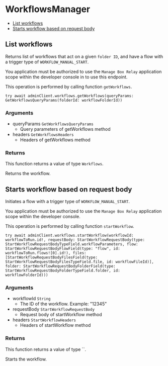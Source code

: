 # WorkflowsManager


- [List workflows](#list-workflows)
- [Starts workflow based on request body](#starts-workflow-based-on-request-body)

## List workflows

Returns list of workflows that act on a given `folder ID`, and
have a flow with a trigger type of `WORKFLOW_MANUAL_START`.

You application must be authorized to use the `Manage Box Relay` application
scope within the developer console in to use this endpoint.

This operation is performed by calling function `getWorkflows`.



```
try await adminClient.workflows.getWorkflows(queryParams: GetWorkflowsQueryParams(folderId: workflowFolderId))
```

### Arguments

- queryParams `GetWorkflowsQueryParams`
  - Query parameters of getWorkflows method
- headers `GetWorkflowsHeaders`
  - Headers of getWorkflows method


### Returns

This function returns a value of type `Workflows`.

Returns the workflow.


## Starts workflow based on request body

Initiates a flow with a trigger type of `WORKFLOW_MANUAL_START`.

You application must be authorized to use the `Manage Box Relay` application
scope within the developer console.

This operation is performed by calling function `startWorkflow`.



```
try await adminClient.workflows.startWorkflow(workflowId: workflowToRun.id!, requestBody: StartWorkflowRequestBody(type: StartWorkflowRequestBodyTypeField.workflowParameters, flow: StartWorkflowRequestBodyFlowField(type: "flow", id: workflowToRun.flows![0].id!), files: [StartWorkflowRequestBodyFilesField(type: StartWorkflowRequestBodyFilesTypeField.file, id: workflowFileId)], folder: StartWorkflowRequestBodyFolderField(type: StartWorkflowRequestBodyFolderTypeField.folder, id: workflowFolderId)))
```

### Arguments

- workflowId `String`
  - The ID of the workflow. Example: "12345"
- requestBody `StartWorkflowRequestBody`
  - Request body of startWorkflow method
- headers `StartWorkflowHeaders`
  - Headers of startWorkflow method


### Returns

This function returns a value of type ``.

Starts the workflow.


